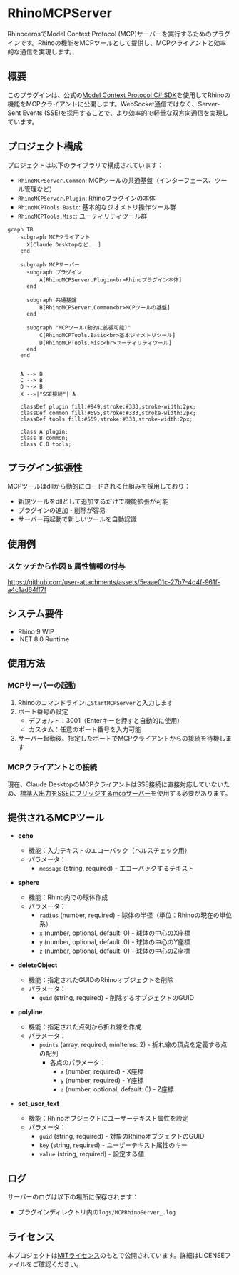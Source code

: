# RhinoMCPServer

RhinocerosでModel Context Protocol (MCP)サーバーを実行するためのプラグインです。Rhinoの機能をMCPツールとして提供し、MCPクライアントと効率的な通信を実現します。

## 概要

このプラグインは、公式の[Model Context Protocol C# SDK](https://github.com/modelcontextprotocol/csharp-sdk)を使用してRhinoの機能をMCPクライアントに公開します。WebSocket通信ではなく、Server-Sent Events (SSE)を採用することで、より効率的で軽量な双方向通信を実現しています。

## プロジェクト構成

プロジェクトは以下のライブラリで構成されています：

- `RhinoMCPServer.Common`: MCPツールの共通基盤（インターフェース、ツール管理など）
- `RhinoMCPServer.Plugin`: Rhinoプラグインの本体
- `RhinoMCPTools.Basic`: 基本的なジオメトリ操作ツール群
- `RhinoMCPTools.Misc`: ユーティリティツール群

```mermaid
graph TB
    subgraph MCPクライアント
      X[Claude Desktopなど...]
    end

    subgraph MCPサーバー
      subgraph プラグイン
          A[RhinoMCPServer.Plugin<br>Rhinoプラグイン本体]
      end

      subgraph 共通基盤
          B[RhinoMCPServer.Common<br>MCPツールの基盤]
      end

      subgraph "MCPツール(動的に拡張可能)"
          C[RhinoMCPTools.Basic<br>基本ジオメトリツール]
          D[RhinoMCPTools.Misc<br>ユーティリティツール]
      end
    end


    A --> B
    C --> B
    D --> B
    X -->|"SSE接続"| A

    classDef plugin fill:#949,stroke:#333,stroke-width:2px;
    classDef common fill:#595,stroke:#333,stroke-width:2px;
    classDef tools fill:#559,stroke:#333,stroke-width:2px;

    class A plugin;
    class B common;
    class C,D tools;
```

## プラグイン拡張性

MCPツールはdllから動的にロードされる仕組みを採用しており：

- 新規ツールをdllとして追加するだけで機能拡張が可能
- プラグインの追加・削除が容易
- サーバー再起動で新しいツールを自動認識

## 使用例
### スケッチから作図 & 属性情報の付与
https://github.com/user-attachments/assets/5eaae01c-27b7-4d4f-961f-a4c1ad64ff7f

## システム要件

- Rhino 9 WIP
- .NET 8.0 Runtime

## 使用方法

### MCPサーバーの起動

1. Rhinoのコマンドラインに`StartMCPServer`と入力します
2. ポート番号の設定
   - デフォルト：3001（Enterキーを押すと自動的に使用）
   - カスタム：任意のポート番号を入力可能
3. サーバー起動後、指定したポートでMCPクライアントからの接続を待機します

### MCPクライアントとの接続

現在、Claude DesktopのMCPクライアントはSSE接続に直接対応していないため、[標準入出力をSSEにブリッジするmcpサーバー](https://github.com/boilingdata/mcp-server-and-gw)を使用する必要があります。

## 提供されるMCPツール

- **echo**
  - 機能：入力テキストのエコーバック（ヘルスチェック用）
  - パラメータ：
    - `message` (string, required) - エコーバックするテキスト

- **sphere**
  - 機能：Rhino内での球体作成
  - パラメータ：
    - `radius` (number, required) - 球体の半径（単位：Rhinoの現在の単位系）
    - `x` (number, optional, default: 0) - 球体の中心のX座標
    - `y` (number, optional, default: 0) - 球体の中心のY座標
    - `z` (number, optional, default: 0) - 球体の中心のZ座標

- **deleteObject**
  - 機能：指定されたGUIDのRhinoオブジェクトを削除
  - パラメータ：
    - `guid` (string, required) - 削除するオブジェクトのGUID
- **polyline**
  - 機能：指定された点列から折れ線を作成
  - パラメータ：
    - `points` (array, required, minItems: 2) - 折れ線の頂点を定義する点の配列
      - 各点のパラメータ：
        - `x` (number, required) - X座標
        - `y` (number, required) - Y座標
        - `z` (number, optional, default: 0) - Z座標

- **set_user_text**
  - 機能：Rhinoオブジェクトにユーザーテキスト属性を設定
  - パラメータ：
    - `guid` (string, required) - 対象のRhinoオブジェクトのGUID
    - `key` (string, required) - ユーザーテキスト属性のキー
    - `value` (string, required) - 設定する値


## ログ

サーバーのログは以下の場所に保存されます：
- プラグインディレクトリ内の`logs/MCPRhinoServer_.log`

## ライセンス

本プロジェクトは[MITライセンス](./LICENSE)のもとで公開されています。詳細はLICENSEファイルをご確認ください。

